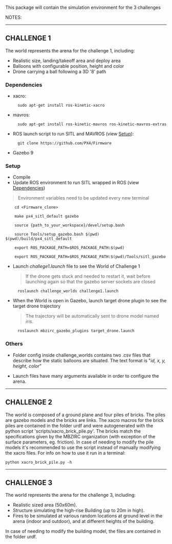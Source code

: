 This package will contain the simulation environment for the 3 challenges

NOTES:

-----------
## **CHALLENGE 1**

The world represents the arena for the challenge 1, including:
- Realistic size, landing/takeoff area and deploy area
- Balloons with configurable position, height and color
- Drone carrying a ball following a 3D '8' path

### **Dependencies**
* xacro:

        sudo apt-get install ros-kinetic-xacro

* mavros:

        sudo apt-get install ros-kinetic-mavros ros-kinetic-mavros-extras

* ROS launch script to run SITL and MAVROS (view [Setup](#Setup)): 

        git clone https://github.com/PX4/Firmware

* Gazebo 9

### **Setup**

* Compile
* Update ROS environment to run SITL wrapped in ROS (view [Dependencies](#Dependencies))

> Environment variables need to be updated every new terminal

        cd <Firmware_clone>

        make px4_sitl_default gazebo 

        source {path_to_your_workspace}/devel/setup.bash

        source Tools/setup_gazebo.bash $(pwd) $(pwd)/build/px4_sitl_default

        export ROS_PACKAGE_PATH=$ROS_PACKAGE_PATH:$(pwd)

        export ROS_PACKAGE_PATH=$ROS_PACKAGE_PATH:$(pwd)/Tools/sitl_gazebo

* Launch *challege1.launch* file to see the World of Challenge 1 
    > If the drone gets stuck and needed to restart it, wait before launching again so that the gazebo server sockets are closed 

        roslaunch challenge_worlds challenge1.launch

* When the World is open in Gazebo, launch target drone plugin to see the target drone trajectory
    > The trajectory will be automatically sent to drone model named _iris_. 

        roslaunch mbzirc_gazebo_plugins target_drone.launch

### **Others**

* Folder config inside challenge_worlds contains two .csv files that describe how the static balloons are situated. The text format is "*id, x, y, height, color*"

* Launch files have many arguments available in order to configure the arena.

-----------
## **CHALLENGE 2**


The world is composed of a ground plane and four piles of bricks. The piles are gazebo models and the bricks are links. The xacro macros for the brick piles are contained in the folder urdf and were autogenerated with the python script 'scripts/xacro_brick_pile.py'. The bricks match the specifications given by the MBZIRC organization (with exception of the surface parameters, eg. friction). In case of needing to modify the pile models it's recommended to use the script instead of manually modifying the xacro files. For info on how to use it run in a terminal:

	python xacro_brick_pile.py -h


-----------
## **CHALLENGE 3**	


The world represents the arena for the challenge 3, including:
- Realistic sized area (50x60m).
- Structure simulating the high-rise Building (up to 20m in high).
- Fires to be simulated at various random locations at ground level in the arena (indoor and
outdoor), and at different heights of the building.

In case of needing to modify the building model, the files are contained in the folder urdf.